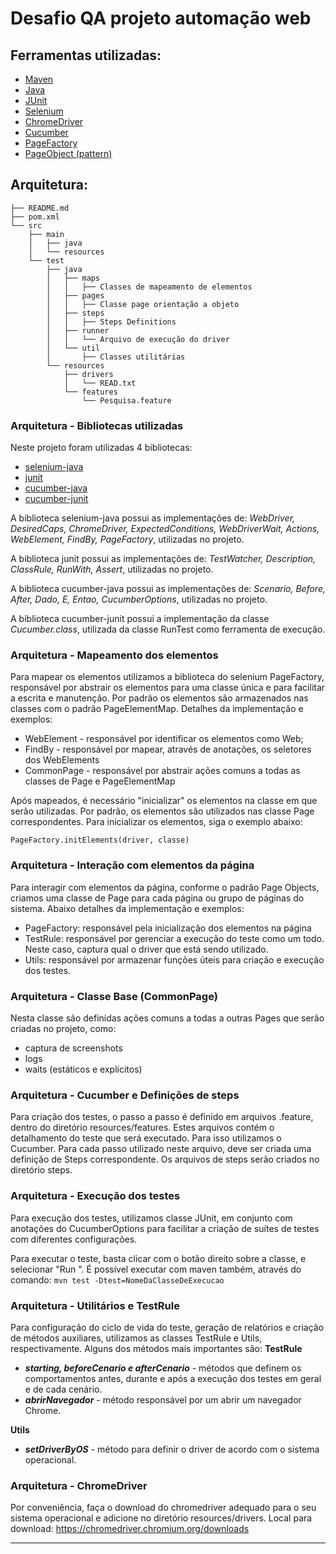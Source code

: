 # Desafio QA projeto automação web

## Ferramentas utilizadas:
- [Maven](https://maven.apache.org/ "Maven")
- [Java](https://www.java.com/pt_BR/ "Java")
- [JUnit](https://junit.org/junit4/ "JUnit")
- [Selenium](https://www.seleniumhq.org/ "Selenium")
- [ChromeDriver](https://chromedriver.chromium.org/downloads "ChromeDriver")
- [Cucumber](https://cucumber.io/ "Cucumber")
- [PageFactory](https://github.com/SeleniumHQ/selenium/wiki/PageFactory "PageFactory")
- [PageObject (pattern)](https://martinfowler.com/bliki/PageObject.html "PageObject")

## Arquitetura:

```
├── README.md
├── pom.xml
└── src
    ├── main
    │   ├── java
    │   └── resources
    └── test
        ├── java
        │   ├── maps
        │   │   ├── Classes de mapeamento de elementos
        │   ├── pages
        │   │   ├── Classe page orientação a objeto
        │   ├── steps
        │   │   ├── Steps Definitions
        │   ├── runner
        │   │   └── Arquivo de execução do driver
        │   └── util
        │       ├── Classes utilitárias
        └── resources
            ├── drivers
            │   └── READ.txt
            └── features
                └── Pesquisa.feature
```


### Arquitetura - Bibliotecas utilizadas

Neste projeto foram utilizadas 4 bibliotecas:
- [selenium-java](https://mvnrepository.com/artifact/org.seleniumhq.selenium/selenium-java "selenium-java")
- [junit](https://mvnrepository.com/artifact/junit/junit "junit")
- [cucumber-java](https://mvnrepository.com/artifact/info.cukes/cucumber-java "cucumber-java")
- [cucumber-junit](https://mvnrepository.com/artifact/info.cukes/cucumber-junit "cucumber-junit")

A biblioteca selenium-java possui as implementações de: *WebDriver, DesiredCaps, ChromeDriver, ExpectedConditions, WebDriverWait, Actions, WebElement, FindBy, PageFactory*, utilizadas no projeto.

A biblioteca junit possui as implementações de: *TestWatcher, Description, ClassRule, RunWith, Assert*, utilizadas no projeto.

A biblioteca cucumber-java possui as implementações de: *Scenario, Before, After, Dado, E, Entao, CucumberOptions*, utilizadas no projeto.

A biblioteca cucumber-junit possui a implementação da classe *Cucumber.class*, utilizada da classe RunTest como ferramenta de execução.

### Arquitetura - Mapeamento dos elementos
Para mapear os elementos utilizamos a biblioteca do selenium PageFactory, responsável por abstrair os elementos para uma classe única e para facilitar a escrita e manutenção. Por padrão os elementos são armazenados nas classes com o padrão <NomeClasse>PageElementMap. Detalhes da implementação e exemplos:
- WebElement - responsável por identificar os elementos como Web;
- FindBy - responsável por mapear, através de anotações, os seletores dos WebElements
- CommonPage - responsável por abstrair ações comuns a todas as classes de Page e PageElementMap

Após mapeados, é necessário "inicializar" os elementos na classe em que serão utilizadas. Por padrão, os elementos são utilizados nas classe <NomeDaClasse>Page correspondentes. Para inicializar os elementos, siga o exemplo abaixo:

`PageFactory.initElements(driver, classe)`

### Arquitetura - Interação com elementos da página
Para interagir com elementos da página, conforme o padrão Page Objects, criamos uma classe de Page para cada página ou grupo de páginas do sistema. Abaixo detalhes da implementação e exemplos:
- PageFactory: responsável pela inicialização dos elementos na página
- TestRule: responsável por gerenciar a execução do teste como um todo. Neste caso, captura qual o driver que está sendo utilizado.
- Utils: responsável por armazenar funções úteis para criação e execução dos testes.

### Arquitetura - Classe Base (CommonPage)
Nesta classe são definidas ações comuns a todas a outras Pages que serão criadas no projeto, como:
- captura de screenshots
- logs
- waits (estáticos e explícitos)

### Arquitetura - Cucumber e Definições de steps
Para criação dos testes, o passo a passo é definido em arquivos .feature, dentro do diretório resources/features. Estes arquivos contém o detalhamento do teste que será executado. Para isso utilizamos o Cucumber.
Para cada passo utilizado neste arquivo, deve ser criada uma definição de Steps
correspondente. Os arquivos de steps serão criados no diretório steps.

### Arquitetura - Execução dos testes
Para execução dos testes, utilizamos classe JUnit, em conjunto com anotações do CucumberOptions para facilitar a criação de suítes de testes com diferentes configurações.

Para executar o teste, basta clicar com o botão direito sobre a classe, e selecionar "Run <NomeDaClasseDeExecucao>". É possível executar com maven também, através do comando: `mvn test -Dtest=NomeDaClasseDeExecucao`

### Arquitetura - Utilitários e TestRule
Para configuração do ciclo de vida do teste, geração de relatórios e criação de métodos auxiliares, utilizamos as classes TestRule e Utils, respectivamente. Alguns dos métodos mais importantes são:
**TestRule**
- ***starting, beforeCenario e afterCenario*** - métodos que definem os comportamentos antes, durante e após a execução dos testes em geral e de cada cenário.
- ***abrirNavegador*** - método responsável por um abrir um navegador Chrome.

**Utils**
- ***setDriverByOS*** - método para definir o driver de acordo com o sistema operacional.

### Arquitetura - ChromeDriver

Por conveniência, faça o download do chromedriver adequado para o seu sistema operacional e adicione no diretório resources/drivers.
Local para download: https://chromedriver.chromium.org/downloads


------------

